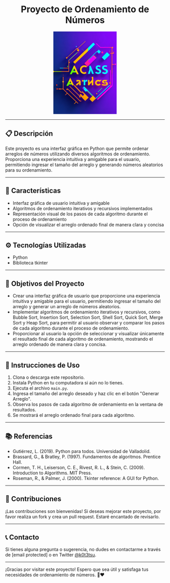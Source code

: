<h1 align="center">Proyecto de Ordenamiento de Números</h1>

<p align="center">
  <img src="images/project_logo.png" alt="Logo del Proyecto" width="200">
</p>

---

## 📋 Descripción

Este proyecto es una interfaz gráfica en Python que permite ordenar arreglos de números utilizando diversos algoritmos de ordenamiento. Proporciona una experiencia intuitiva y amigable para el usuario, permitiendo ingresar el tamaño del arreglo y generando números aleatorios para su ordenamiento.

---

## 🚀 Características

- Interfaz gráfica de usuario intuitiva y amigable
- Algoritmos de ordenamiento iterativos y recursivos implementados
- Representación visual de los pasos de cada algoritmo durante el proceso de ordenamiento
- Opción de visualizar el arreglo ordenado final de manera clara y concisa

---

## ⚙️ Tecnologías Utilizadas

- Python
- Biblioteca tkinter

---

## 🎯 Objetivos del Proyecto

- Crear una interfaz gráfica de usuario que proporcione una experiencia intuitiva y amigable para el usuario, permitiendo ingresar el tamaño del arreglo y generar un arreglo de números aleatorios.
- Implementar algoritmos de ordenamiento iterativos y recursivos, como Bubble Sort, Insertion Sort, Selection Sort, Shell Sort, Quick Sort, Merge Sort y Heap Sort, para permitir al usuario observar y comparar los pasos de cada algoritmo durante el proceso de ordenamiento.
- Proporcionar al usuario la opción de seleccionar y visualizar únicamente el resultado final de cada algoritmo de ordenamiento, mostrando el arreglo ordenado de manera clara y concisa.

---

## 📄 Instrucciones de Uso

1. Clona o descarga este repositorio.
2. Instala Python en tu computadora si aún no lo tienes.
3. Ejecuta el archivo `main.py`.
4. Ingresa el tamaño del arreglo deseado y haz clic en el botón "Generar Arreglo".
5. Observa los pasos de cada algoritmo de ordenamiento en la ventana de resultados.
6. Se mostrará el arreglo ordenado final para cada algoritmo.

---

## 📚 Referencias

- Gutiérrez, L. (2019). Python para todos. Universidad de Valladolid.
- Brassard, G., & Bratley, P. (1997). Fundamentos de algoritmos. Prentice Hall.
- Cormen, T. H., Leiserson, C. E., Rivest, R. L., & Stein, C. (2009). Introduction to Algorithms. MIT Press.
- Roseman, R., & Palmer, J. (2000). Tkinter reference: A GUI for Python.

---

## 📝 Contribuciones

¡Las contribuciones son bienvenidas! Si deseas mejorar este proyecto, por favor realiza un fork y crea un pull request. Estaré encantado de revisarlo.

---

## 📞 Contacto

Si tienes alguna pregunta o sugerencia, no dudes en contactarme a través de [email protected] o en Twitter [@k0t3tsu]([https://twitter.com/tuusuario]).

---

¡Gracias por visitar este proyecto! Espero que sea útil y satisfaga tus necesidades de ordenamiento de números. 🔢❤️
